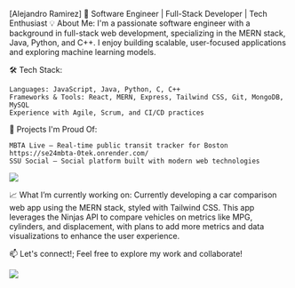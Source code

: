 [Alejandro Ramirez] 
🚀 Software Engineer | Full-Stack Developer | Tech Enthusiast
💡 About Me:
I'm a passionate software engineer with a background in full-stack web development, specializing in the MERN stack, Java, Python, and C++. I enjoy building scalable, user-focused applications and exploring machine learning models.

🛠️ Tech Stack:

    Languages: JavaScript, Java, Python, C, C++
    Frameworks & Tools: React, MERN, Express, Tailwind CSS, Git, MongoDB, MySQL
    Experience with Agile, Scrum, and CI/CD practices

🌟 Projects I'm Proud Of:
    
    MBTA Live – Real-time public transit tracker for Boston https://se24mbta-0tek.onrender.com/ 
    SSU Social – Social platform built with modern web technologies

![](https://i.redd.it/1d11s820dgm91.gif)

📈 What I’m currently working on:
Currently developing a car comparison web app using the MERN stack, styled with Tailwind CSS. This app leverages the Ninjas API to compare vehicles on metrics like MPG, cylinders, and displacement, with plans to add more metrics and data visualizations to enhance the user experience.

📫 Let's connect!;
Feel free to explore my work and collaborate!

![](https://64.media.tumblr.com/ae94530a37856674bbfa2e6d3eb72691/44310c87cb2d17df-70/s540x810/5a26233f3b493286609ce8d44bd5927fdbaa0c5f.gifv)
